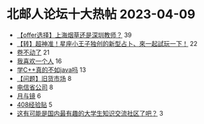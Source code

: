 # 北邮人论坛十大热帖 2023-04-09

- [【offer选择】上海烟草还是深圳教师？](https://bbs.byr.cn/article/Job/2188334) 39
- [【转】超神准！星座小王子独创的新型占卜、來一起試玩一下！](https://bbs.byr.cn/article/Constellations/326533) 22
- [卷不动了](https://bbs.byr.cn/article/WorkLife/1198730) 21
- [我喜欢一个人](https://bbs.byr.cn/article/Talking/6384219) 16
- [学C++真的不如java吗](https://bbs.byr.cn/article/CPP/102550) 13
- [【问题】旧货市场](https://bbs.byr.cn/article/DIYLife/48084) 8
- [电信省公司](https://bbs.byr.cn/article/Fujian/462643) 8
- [月与镜](https://bbs.byr.cn/article/Photo/275118) 6
- [408经验贴](https://bbs.byr.cn/article/AimGraduate/1223559) 5
- [这有可能是国内最有趣的大学生知识交流社区了吧？](https://bbs.byr.cn/article/Entrepreneurship/28751) 3


